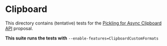 # Clipboard
This directory contains (tentative) tests for the [Pickling for Async Clipboard API](https://github.com/w3c/editing/blob/gh-pages/docs/clipboard-pickling/explainer.md) proposal.

**This suite runs the tests with** `--enable-features=ClipboardCustomFormats`